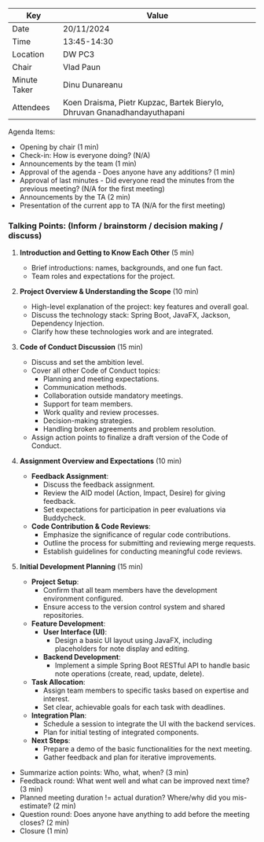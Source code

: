 | Key           | Value                                                                    |
|---------------|--------------------------------------------------------------------------|
| Date          | 20/11/2024                                                               |
| Time          | 13:45-14:30                                                              |
| Location      | DW PC3                                                                   |
| Chair         | Vlad Paun                                                                |
| Minute Taker  | Dinu Dunareanu                                                           |
| Attendees     | Koen Draisma, Pietr Kupzac, Bartek Bierylo, Dhruvan Gnanadhandayuthapani |

Agenda Items:
- Opening by chair (1 min)
- Check-in: How is everyone doing? (N/A)
- Announcements by the team (1 min)
- Approval of the agenda - Does anyone have any additions? (1 min)
- Approval of last minutes - Did everyone read the minutes from the previous meeting? (N/A for the first meeting)
- Announcements by the TA (2 min)
- Presentation of the current app to TA (N/A for the first meeting)

### Talking Points: (Inform / brainstorm / decision making / discuss)
1. **Introduction and Getting to Know Each Other** (5 min)
    - Brief introductions: names, backgrounds, and one fun fact.
    - Team roles and expectations for the project.

2. **Project Overview & Understanding the Scope** (10 min)
    - High-level explanation of the project: key features and overall goal.
    - Discuss the technology stack: Spring Boot, JavaFX, Jackson, Dependency Injection.
    - Clarify how these technologies work and are integrated.

3. **Code of Conduct Discussion** (15 min)
    - Discuss and set the ambition level.
    - Cover all other Code of Conduct topics:
        - Planning and meeting expectations.
        - Communication methods.
        - Collaboration outside mandatory meetings.
        - Support for team members.
        - Work quality and review processes.
        - Decision-making strategies.
        - Handling broken agreements and problem resolution.
    - Assign action points to finalize a draft version of the Code of Conduct.

4. **Assignment Overview and Expectations** (10 min)
    - **Feedback Assignment**:
        - Discuss the feedback assignment.
        - Review the AID model (Action, Impact, Desire) for giving feedback.
        - Set expectations for participation in peer evaluations via Buddycheck.
    - **Code Contribution & Code Reviews**:
        - Emphasize the significance of regular code contributions.
        - Outline the process for submitting and reviewing merge requests.
        - Establish guidelines for conducting meaningful code reviews.

5. **Initial Development Planning** (15 min)
    - **Project Setup**:
        - Confirm that all team members have the development environment configured.
        - Ensure access to the version control system and shared repositories.
    - **Feature Development**:
        - **User Interface (UI)**:
            - Design a basic UI layout using JavaFX, including placeholders for note display and editing.
        - **Backend Development**:
            - Implement a simple Spring Boot RESTful API to handle basic note operations (create, read, update, delete).
    - **Task Allocation**:
        - Assign team members to specific tasks based on expertise and interest.
        - Set clear, achievable goals for each task with deadlines.
    - **Integration Plan**:
        - Schedule a session to integrate the UI with the backend services.
        - Plan for initial testing of integrated components.
    - **Next Steps**:
        - Prepare a demo of the basic functionalities for the next meeting.
        - Gather feedback and plan for iterative improvements.

- Summarize action points: Who, what, when? (3 min)
- Feedback round: What went well and what can be improved next time? (3 min)
- Planned meeting duration != actual duration? Where/why did you mis-estimate? (2 min)
- Question round: Does anyone have anything to add before the meeting closes? (2 min)
- Closure (1 min)

